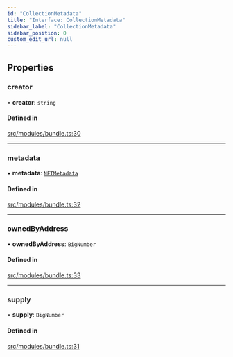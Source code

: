 ```yaml
---
id: "CollectionMetadata"
title: "Interface: CollectionMetadata"
sidebar_label: "CollectionMetadata"
sidebar_position: 0
custom_edit_url: null
---
```


## Properties

### creator

• **creator**: `string`

#### Defined in

[src/modules/bundle.ts:30](https://github.com/PrasoonPratham/nftlabs-sdk-ts/blob/3077f6d/src/modules/bundle.ts#L30)

___

### metadata

• **metadata**: [`NFTMetadata`](NFTMetadata)

#### Defined in

[src/modules/bundle.ts:32](https://github.com/PrasoonPratham/nftlabs-sdk-ts/blob/3077f6d/src/modules/bundle.ts#L32)

___

### ownedByAddress

• **ownedByAddress**: `BigNumber`

#### Defined in

[src/modules/bundle.ts:33](https://github.com/PrasoonPratham/nftlabs-sdk-ts/blob/3077f6d/src/modules/bundle.ts#L33)

___

### supply

• **supply**: `BigNumber`

#### Defined in

[src/modules/bundle.ts:31](https://github.com/PrasoonPratham/nftlabs-sdk-ts/blob/3077f6d/src/modules/bundle.ts#L31)
